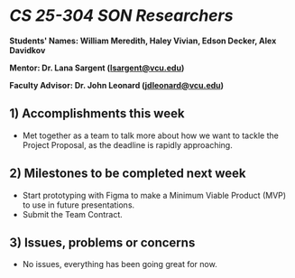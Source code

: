 # *CS 25-304 SON Researchers*

**Students' Names: William Meredith, Haley Vivian, Edson Decker, Alex Davidkov**

**Mentor: Dr. Lana Sargent (lsargent@vcu.edu)**

**Faculty Advisor: Dr. John Leonard (jdleonard@vcu.edu)**

## 1) Accomplishments this week ##
   - Met together as a team to talk more about how we want to tackle the Project Proposal, as the deadline is rapidly approaching.

## 2) Milestones to be completed next week ##
   - Start prototyping with Figma to make a Minimum Viable Product (MVP) to use in future presentations.
   - Submit the Team Contract.

## 3) Issues, problems or concerns ##
   - No issues, everything has been going great for now.
   


